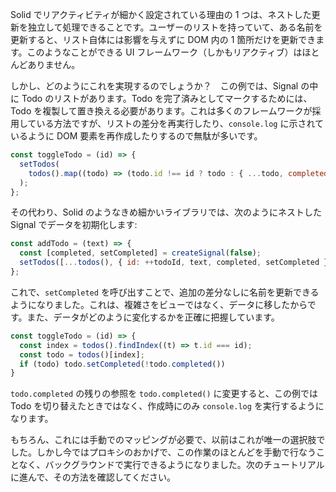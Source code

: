 Solid でリアクティビティが細かく設定されている理由の 1 つは、ネストした更新を独立して処理できることです。ユーザーのリストを持っていて、ある名前を更新すると、リスト自体には影響を与えずに DOM 内の 1 箇所だけを更新できます。このようなことができる UI フレームワーク（しかもリアクティブ）はほとんどありません。

しかし、どのようにこれを実現するのでしょうか？　この例では、Signal の中に Todo のリストがあります。Todo を完了済みとしてマークするためには、Todo を複製して置き換える必要があります。これは多くのフレームワークが採用している方法ですが、リストの差分を再実行したり、`console.log` に示されているように DOM 要素を再作成したりするので無駄が多いです。

```js
const toggleTodo = (id) => {
  setTodos(
    todos().map((todo) => (todo.id !== id ? todo : { ...todo, completed: !todo.completed })),
  );
};
```

その代わり、Solid のようなきめ細かいライブラリでは、次のようにネストした Signal でデータを初期化します:

```js
const addTodo = (text) => {
  const [completed, setCompleted] = createSignal(false);
  setTodos([...todos(), { id: ++todoId, text, completed, setCompleted }]);
};
```

これで、`setCompleted` を呼び出すことで、追加の差分なしに名前を更新できるようになりました。これは、複雑さをビューではなく、データに移したからです。また、データがどのように変化するかを正確に把握しています。

```js
const toggleTodo = (id) => {
  const index = todos().findIndex((t) => t.id === id);
  const todo = todos()[index];
  if (todo) todo.setCompleted(!todo.completed())
}
```
`todo.completed` の残りの参照を `todo.completed()` に変更すると、この例では Todo を切り替えたときではなく、作成時にのみ `console.log` を実行するようになります。

もちろん、これには手動でのマッピングが必要で、以前はこれが唯一の選択肢でした。しかし今ではプロキシのおかげで、この作業のほとんどを手動で行なうことなく、バックグラウンドで実行できるようになりました。次のチュートリアルに進んで、その方法を確認してください。
